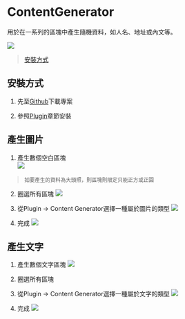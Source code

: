 # ContentGenerator

用於在一系列的區塊中產生隨機資料，如人名、地址或內文等。

![](https://raw.githubusercontent.com/timuric/Content-generator-for-sketch-app/master/tutorial/userpics.gif)

> [安裝方式](#安裝方式)

## 安裝方式

1. 先至[Github](https://github.com/timuric/Content-generator-sketch-plugin)下載專案

2. 參照[Plugin](README.md)章節安裝

## 產生圖片
1. 產生數個空白區塊  
![](../../assets/plugin/content/pic_1.png)
> <p style="font-size: 12px">如要產生的資料為大頭照，則區塊則限定只能正方或正圓</p>

2. 圈選所有區塊
![](../../assets/plugin/content/pic_2.png)

3. 從Plugin -> Content Generator選擇一種屬於圖片的類型
![](../../assets/plugin/content/pic_3.png)

4. 完成
![](../../assets/plugin/content/pic_4.png)

## 產生文字
1. 產生數個文字區塊
![](../../assets/plugin/content/text_1.png)

2. 圈選所有區塊

3. 從Plugin -> Content Generator選擇一種屬於文字的類型
![](../../assets/plugin/content/text_2.png)

4. 完成
![](../../assets/plugin/content/text_3.png)

